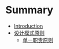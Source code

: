# Summary

* [Introduction](README.md)
* [设计模式原则](chapter1.md)
  * [单一职责原则](chapter1/dan-yi-zhi-ze-yuan-ze.md)


